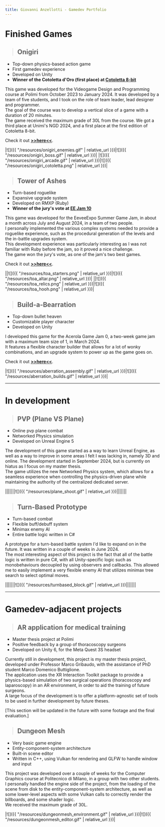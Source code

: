 ```yaml
---
title: Giovanni Anzellotti - Gamedev Portfolio
---
```

# **Finished Games**

>## **Onigiri**

- Top-down physics-based action game
- First gamedev experience
- Developed on Unity
- **Winner of the Cotoletta d'Oro (first place) at [Cotoletta 8-bit](https://www.cotoletta8bit.it/)**

This game was developed for the Videogame Design and Programming course at Polimi from October 2023 to January 2024. It was developed by a team of five students, and I took on the role of team leader, lead designer and programmer.\
The goal of the course was to develop a vertical slice of a game with a duration of 20 minutes.\
The game received the maximum grade of 30L from the course. We got a third place at Unimi's NGD 2024, and a first place at the first edition of Cotoletta 8-bit.

Check it out **[>>here<<](https://polimi-game-collective.itch.io/onigiri)**.

|![]({{ "/resources/onigiri_enemies.gif" | relative_url }})|![]({{ "/resources/onigiri_boss.gif" | relative_url }})|
|![]({{ "/resources/onigiri_arcade.gif" | relative_url }})|![]({{ "/resources/onigiri_cotoletta.png" | relative_url }})|

>## **Tower of Ashes**

- Turn-based roguelike
- Expansive upgrade system
- Developed on RMXP (Ruby)
- **Winner of the jury's vote at [EE Jam 10](https://eeveeexpo.com/game-jam-10/overview/)**

This game was developed for the EeveeExpo Summer Game Jam, in about a month across July and August 2024, in a team of two people.\
I personally implemented the various complex systems needed to provide a roguelike experience, such as the procedural generation of the levels and the in-battle upgrades system.\
This development experience was particularly interesting as I was not familiar with Ruby before the jam, so it proved a nice challenge.\
The game won the jury's vote, as one of the jam's two best games.

Check it out **[>>here<<](https://eeveeexpo.com/threads/8368)**.

||![]({{ "/resources/toa_starters.png" | relative_url }})|![]({{ "/resources/toa_altar.png" | relative_url }})|
||![]({{ "/resources/toa_relics.png" | relative_url }})|![]({{ "/resources/toa_hooh.png" | relative_url }})|

>## **Build-a-Bearration**

- Top-down bullet heaven
- Customizable player character
- Developed on Unity

I developed this game for the Acerola Game Jam 0, a two-week game jam with a maximum team size of 1, in March 2024.\
It features a flexible character builder that allows for a lot of wonky combinations, and an upgrade system to power up as the game goes on.

Check it out **[>>here<<](https://joevanni.itch.io/aberration)**.

|![]({{ "/resources/aberration_assembly.gif" | relative_url }})|![]({{ "/resources/aberration_builds.gif" | relative_url }})|

---
# **In development**

>## **PVP (Plane VS Plane)**

- Online pvp plane combat
- Networked Physics simulation
- Developed on Unreal Engine 5

The development of this game started as a way to learn Unreal Engine, as well as a way to improve in some areas I felt I was lacking in, namely 3D and online. The development started in September 2024, but is currently on hiatus as I focus on my master thesis.\
The game utilizes the new Networked Physics system, which allows for a seamless experience when controlling the physics-driven plane while maintaining the authority of the centralized dedicated server.

|||||||![]({{ "/resources/plane_shoot.gif" | relative_url }})|||||||

<!-- hey, as long as it works -->

>## **Turn-Based Prototype**

- Turn-based combat
- Flexible buff/debuff system
- Minimax enemy AI
- Entire battle logic written in C#

A prototype for a turn-based battle system I'd like to expand on in the future. It was written in a couple of weeks in June 2024.\
The most interesting aspect of this project is the fact that all of the battle logic is written in pure C#, with all Unity-specific logic such as monobehaviours decoupled by using observers and callbacks. This allowed me to easily implement a very flexible enemy AI that utilizes minimax tree search to select optimal moves.

|||||||![]({{ "/resources/turnbased_block.gif" | relative_url }})|||||||

---

# **Gamedev-adjacent projects**

>## **AR application for medical training**

- Master thesis project at Polimi
- Positive feedback by a group of thoracoscopy surgeons
- Developed on Unity 6, for the Meta Quest 3S headset

Currently still in development, this project is my master thesis project, developed under Professor Marco Gribaudo, with the assistance of PhD student Marco Domenico Buttiglione.\
The application uses the XR Interaction Toolkit package to provide a physics-based simulation of two surgical operations (thoracoscopy and laparoscopy) in an AR environment, in order to aid the training of future surgeons.\
A large focus of the development is to offer a platform-agnostic set of tools to be used in further development by future theses.

[This section will be updated in the future with some footage and the final evaluation.]

>## **Dungeon Mesh**

- Very basic game engine
- Entity-component-system architecture
- Built-in scene editor
- Written in C++, using Vulkan for rendering and GLFW to handle window and input

This project was developed over a couple of weeks for the Computer Graphics course at Politecnico di Milano, in a group with two other students.\
I personally handled the engine side of the project, from the loading of the scene from disk to the entity-component-system architecture, as well as some lower-level aspects with some Vulkan calls to correctly render the billboards, and some shader logic.\
We received the maximum grade of 30L.


|![]({{ "/resources/dungeonmesh_environment.gif" | relative_url }})|![]({{ "/resources/dungeonmesh_editor.gif" | relative_url }})|